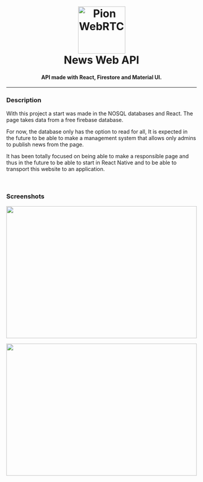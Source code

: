 <h1 align="center">
  <a ><img src="https://drive.google.com/uc?id=1ZgkM4igSuSH8zfQc94LMCRD-OZAeUlta" alt="Pion WebRTC" height="125px"></a>
  <br>
  News Web API
  <br>
</h1>

<h4 align="center">API made with React, Firestore and Material UI.</h4>

----
### Description

With this project a start was made in the NOSQL databases and React. The page takes data from a free firebase database.

For now, the database only has the option to read for all,
It is expected in the future to be able to make a management system that allows only admins to publish news from the page.

It has been totally focused on being able to make a responsible page and thus in the future to be able to start in React Native and to be able to transport this website to an application.

<br/>

### Screenshots

<a><img src="https://drive.google.com/uc?id=1OM8RVNQUM_xfsRE0WqBnROGkcvr5uNw3" width="100%" height="350px"></a>

<a ><img src="https://drive.google.com/uc?id=1NLbVr0t3DHSqzMpbZTQDLGbFPc56xL8E"  width="100%" height="350px"></a>

